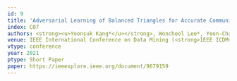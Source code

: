 ```yaml
---
id: 9
title: 'Adversarial Learning of Balanced Triangles for Accurate Community Detection on Signed Networks'
index: C07
authors: <strong><u>Yoonsuk Kang*</u></strong>, Woncheol Lee*, Yeon-Chang Lee, Kyungsik Han, and Sang-Wook Kim
venue: IEEE International Conference on Data Mining (<strong>IEEE ICDM</strong>)
vtype: conference
year: 2021
ptype: Short Paper
paper: https://ieeexplore.ieee.org/document/9679159
---
```


